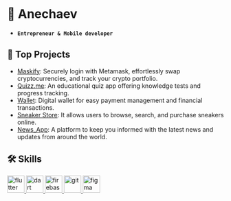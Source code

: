 # 🌟 Anechaev
- **`Entrepreneur & Mobile developer`**

## 🚀 Top Projects
- [Maskify](https://github.com/Anechaev06/maskify): Securely login with Metamask, effortlessly swap cryptocurrencies, and track your crypto portfolio.
- [Quizz.me](https://github.com/Anechaev06/quizz_me): An educational quiz app offering knowledge tests and progress tracking.
- [Wallet](https://github.com/Anechaev06/wallet_app): Digital wallet for easy payment management and financial transactions.
- [Sneaker Store](https://github.com/Anechaev06/sneaker_store): It allows users to browse, search, and purchase sneakers online.
- [News_App](https://github.com/Anechaev06/news_app): A platform to keep you informed with the latest news and updates from around the world.

## 🛠 Skills
<div id="skills" align="left">
  <!-- Flutter Skill -->
  <a href="https://flutter.dev" target="_blank" rel="noreferrer">
    <img src="https://www.vectorlogo.zone/logos/flutterio/flutterio-icon.svg" alt="flutter" width="40" height="40"/>
  </a>
  
  <!-- Dart Skill -->
  <a href="https://dart.dev" target="_blank" rel="noreferrer">
    <img src="https://www.vectorlogo.zone/logos/dartlang/dartlang-icon.svg" alt="dart" width="40" height="40"/>
  </a>
  
  <!-- Firebase Skill -->
  <a href="https://firebase.google.com/" target="_blank" rel="noreferrer">
    <img src="https://www.vectorlogo.zone/logos/firebase/firebase-icon.svg" alt="firebase" width="40" height="40"/>
  </a>
  
  <!-- Git Skill -->
  <a href="https://git-scm.com/" target="_blank" rel="noreferrer">
    <img src="https://www.vectorlogo.zone/logos/git-scm/git-scm-icon.svg" alt="git" width="40" height="40"/>
  </a>
  
  <!-- Figma Skill -->
  <a href="https://www.figma.com/" target="_blank" rel="noreferrer">
    <img src="https://www.vectorlogo.zone/logos/figma/figma-icon.svg" alt="figma" width="40" height="40"/>
  </a>
</div>
